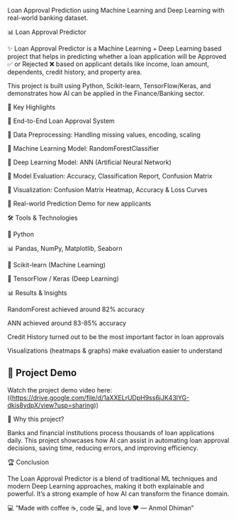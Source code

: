 Loan Approval Prediction using Machine Learning and Deep Learning with real-world banking dataset.

📊 Loan Approval Predictor

✨ Loan Approval Predictor is a Machine Learning + Deep Learning based project that helps in predicting whether a loan application will be Approved ✅ or Rejected ❌ based on applicant details like income, loan amount, dependents, credit history, and property area.

This project is built using Python, Scikit-learn, TensorFlow/Keras, and demonstrates how AI can be applied in the Finance/Banking sector.

🚀 Key Highlights

🔹 End-to-End Loan Approval System

🔹 Data Preprocessing: Handling missing values, encoding, scaling

🔹 Machine Learning Model: RandomForestClassifier

🔹 Deep Learning Model: ANN (Artificial Neural Network)

🔹 Model Evaluation: Accuracy, Classification Report, Confusion Matrix

🔹 Visualization: Confusion Matrix Heatmap, Accuracy & Loss Curves

🔹 Real-world Prediction Demo for new applicants

🛠️ Tools & Technologies

🐍 Python

📊 Pandas, NumPy, Matplotlib, Seaborn

🤖 Scikit-learn (Machine Learning)

🔮 TensorFlow / Keras (Deep Learning)

📊 Results & Insights

RandomForest achieved around 82% accuracy

ANN achieved around 83-85% accuracy

Credit History turned out to be the most important factor in loan approvals

Visualizations (heatmaps & graphs) make evaluation easier to understand

## 🎥 Project Demo
Watch the project demo video here: ((https://drive.google.com/file/d/1aXXELrUDpH9ss6jJK43lYG-dkis8ydpX/view?usp=sharing))


🌟 Why this project?

Banks and financial institutions process thousands of loan applications daily.
This project showcases how AI can assist in automating loan approval decisions, saving time, reducing errors, and improving efficiency.

🏆 Conclusion

The Loan Approval Predictor is a blend of traditional ML techniques and modern Deep Learning approaches, making it both explainable and powerful.
It’s a strong example of how AI can transform the finance domain.

💻 “Made with coffee ☕, code 💻, and love ❤️ — Anmol Dhiman”
